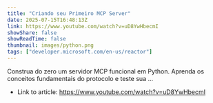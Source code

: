 ```yaml
---
title: "Criando seu Primeiro MCP Server"
date: 2025-07-15T16:48:13Z
link: https://www.youtube.com/watch?v=uD8YwHbecmI
showShare: false
showReadTime: false
thumbnail: images/python.png
tags: ["developer.microsoft.com/en-us/reactor"]
---
```

Construa do zero um servidor MCP funcional em Python. Aprenda os conceitos fundamentais do protocolo e teste sua ...

- Link to article: https://www.youtube.com/watch?v=uD8YwHbecmI